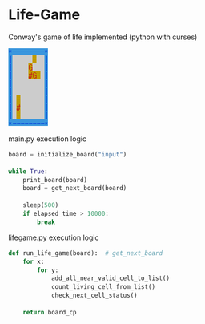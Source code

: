 # Life-Game
Conway's game of life implemented (python with curses)

![gif animation of game-of-life](/images/gol.gif)

main.py execution logic
```python
board = initialize_board("input")

while True:
    print_board(board)
    board = get_next_board(board)
    
    sleep(500)
    if elapsed_time > 10000:
        break
```

lifegame.py execution logic 
```python
def run_life_game(board):  # get_next_board
    for x:
        for y:
            add_all_near_valid_cell_to_list()
            count_living_cell_from_list()
            check_next_cell_status()

    return board_cp
```
